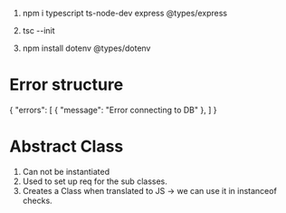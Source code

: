 1. npm i typescript ts-node-dev express @types/express

2. tsc --init

3. npm install dotenv @types/dotenv


Error structure
=================
{
    "errors": [
        {
            "message": "Error connecting to DB"
        },
    ]
}


Abstract Class
===============
1. Can not be instantiated
2. Used to set up req for the sub classes.
3. Creates a Class when translated to JS -> we can use it in instanceof checks.

